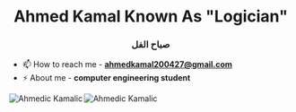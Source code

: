 <h1 align="center">Ahmed Kamal Known As "Logician" </h1>
<h3 align="center">صباح الفل</h3>


- 📫 How to reach me - **ahmedkamal200427@gmail.com**
- ⚡ About me - **computer engineering student**
<p><img align="left" src="https://github-readme-stats.vercel.app/api/top-langs?username=ahmed-kamal2004&show_icons=true&locale=en&layout=donut" alt="Ahmedic Kamalic" /></p>
<p><img align="left" src="https://github-readme-stats.vercel.app/api?username=ahmed-kamal2004&show_icons=true&theme=radical" alt="Ahmedic Kamalic" /></p>

